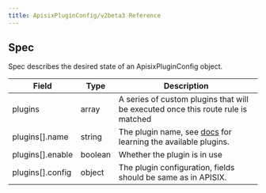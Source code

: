 ```yaml
---
title: ApisixPluginConfig/v2beta3 Reference
---
```


<!--
#
# Licensed to the Apache Software Foundation (ASF) under one or more
# contributor license agreements.  See the NOTICE file distributed with
# this work for additional information regarding copyright ownership.
# The ASF licenses this file to You under the Apache License, Version 2.0
# (the "License"); you may not use this file except in compliance with
# the License.  You may obtain a copy of the License at
#
#     http://www.apache.org/licenses/LICENSE-2.0
#
# Unless required by applicable law or agreed to in writing, software
# distributed under the License is distributed on an "AS IS" BASIS,
# WITHOUT WARRANTIES OR CONDITIONS OF ANY KIND, either express or implied.
# See the License for the specific language governing permissions and
# limitations under the License.
#
-->

## Spec

Spec describes the desired state of an ApisixPluginConfig object.

|     Field     |  Type    |                    Description                     |
|---------------|----------|----------------------------------------------------|
| plugins         | array    | A series of custom plugins that will be executed once this route rule is matched |
| plugins[].name | string | The plugin name, see [docs](http://apisix.apache.org/docs/apisix/getting-started) for learning the available plugins. |
| plugins[].enable | boolean | Whether the plugin is in use |
| plugins[].config | object | The plugin configuration, fields should be same as in APISIX. |
